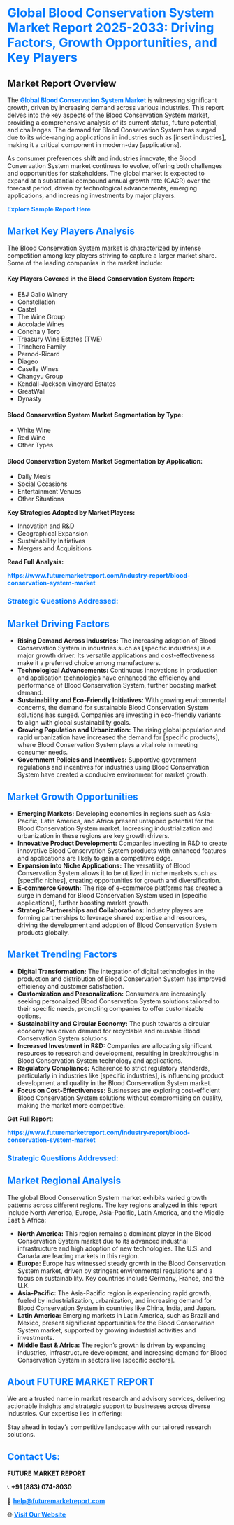 <h1 style="color: #007BFF;">Global Blood Conservation System Market Report 2025-2033: Driving Factors, Growth Opportunities, and Key Players</h1>

<section id="overview">
<h2>Market Report Overview</h2>
<p>The <a href="https://www.futuremarketreport.com/industry-report/blood-conservation-system-market" style="color: #007BFF; text-decoration: none;"><strong>Global Blood Conservation System Market</strong></a> is witnessing significant growth, driven by increasing demand across various industries. This report delves into the key aspects of the Blood Conservation System market, providing a comprehensive analysis of its current status, future potential, and challenges. The demand for Blood Conservation System has surged due to its wide-ranging applications in industries such as [insert industries], making it a critical component in modern-day [applications].</p>
<p>As consumer preferences shift and industries innovate, the Blood Conservation System market continues to evolve, offering both challenges and opportunities for stakeholders. The global market is expected to expand at a substantial compound annual growth rate (CAGR) over the forecast period, driven by technological advancements, emerging applications, and increasing investments by major players.</p>
</section>

<section id="overview">
<p><a href="https://www.futuremarketreport.com/request-sample/reportId=32067" style="color: #007BFF; text-decoration: none;"><strong>Explore Sample Report Here</strong></a></p>
</section>

<section id="key-players">
<h2 style="color: #007BFF;">Market Key Players Analysis</h2>
<p>The Blood Conservation System market is characterized by intense competition among key players striving to capture a larger market share. Some of the leading companies in the market include:</p>
<h4>Key Players Covered in the Blood Conservation System Report:</h4>
<ul><li>E&amp;J Gallo Winery</li><li>Constellation</li><li>Castel</li><li>The Wine Group</li><li>Accolade Wines</li><li>Concha y Toro</li><li>Treasury Wine Estates (TWE)</li><li>Trinchero Family</li><li>Pernod-Ricard</li><li>Diageo</li><li>Casella Wines</li><li>Changyu Group</li><li>Kendall-Jackson Vineyard Estates</li><li>GreatWall</li><li>Dynasty</li></ul>
<h4>Blood Conservation System Market Segmentation by Type:</h4>
<ul><li>White Wine</li><li>Red Wine</li><li>Other Types</li></ul>

<h4>Blood Conservation System Market Segmentation by Application:</h4>
<ul><li>Daily Meals</li><li>Social Occasions</li><li>Entertainment Venues</li><li>Other Situations</li></ul>
<p><strong>Key Strategies Adopted by Market Players:</strong></p>
<ul>
<li>Innovation and R&D</li>
<li>Geographical Expansion</li>
<li>Sustainability Initiatives</li>
<li>Mergers and Acquisitions</li>
</ul>
</section>

<section>
<p><strong>Read Full Analysis: </strong></p><a href="https://www.futuremarketreport.com/industry-report/blood-conservation-system-market" style="color: #007BFF; text-decoration: none;"><strong>https://www.futuremarketreport.com/industry-report/blood-conservation-system-market</strong></a>
<h3 style="color: #007BFF;">Strategic Questions Addressed:</h3>
</section>

<section id="driving-factors">
<h2 style="color: #007BFF;">Market Driving Factors</h2>
<ul>
<li><strong>Rising Demand Across Industries:</strong> The increasing adoption of Blood Conservation System in industries such as [specific industries] is a major growth driver. Its versatile applications and cost-effectiveness make it a preferred choice among manufacturers.</li>
<li><strong>Technological Advancements:</strong> Continuous innovations in production and application technologies have enhanced the efficiency and performance of Blood Conservation System, further boosting market demand.</li>
<li><strong>Sustainability and Eco-Friendly Initiatives:</strong> With growing environmental concerns, the demand for sustainable Blood Conservation System solutions has surged. Companies are investing in eco-friendly variants to align with global sustainability goals.</li>
<li><strong>Growing Population and Urbanization:</strong> The rising global population and rapid urbanization have increased the demand for [specific products], where Blood Conservation System plays a vital role in meeting consumer needs.</li>
<li><strong>Government Policies and Incentives:</strong> Supportive government regulations and incentives for industries using Blood Conservation System have created a conducive environment for market growth.</li>
</ul>
</section>

<section id="growth-opportunities">
<h2 style="color: #007BFF;">Market Growth Opportunities</h2>
<ul>
<li><strong>Emerging Markets:</strong> Developing economies in regions such as Asia-Pacific, Latin America, and Africa present untapped potential for the Blood Conservation System market. Increasing industrialization and urbanization in these regions are key growth drivers.</li>
<li><strong>Innovative Product Development:</strong> Companies investing in R&D to create innovative Blood Conservation System products with enhanced features and applications are likely to gain a competitive edge.</li>
<li><strong>Expansion into Niche Applications:</strong> The versatility of Blood Conservation System allows it to be utilized in niche markets such as [specific niches], creating opportunities for growth and diversification.</li>
<li><strong>E-commerce Growth:</strong> The rise of e-commerce platforms has created a surge in demand for Blood Conservation System used in [specific applications], further boosting market growth.</li>
<li><strong>Strategic Partnerships and Collaborations:</strong> Industry players are forming partnerships to leverage shared expertise and resources, driving the development and adoption of Blood Conservation System products globally.</li>
</ul>
</section>

<section id="trending-factors">
<h2 style="color: #007BFF;">Market Trending Factors</h2>
<ul>
<li><strong>Digital Transformation:</strong> The integration of digital technologies in the production and distribution of Blood Conservation System has improved efficiency and customer satisfaction.</li>
<li><strong>Customization and Personalization:</strong> Consumers are increasingly seeking personalized Blood Conservation System solutions tailored to their specific needs, prompting companies to offer customizable options.</li>
<li><strong>Sustainability and Circular Economy:</strong> The push towards a circular economy has driven demand for recyclable and reusable Blood Conservation System solutions.</li>
<li><strong>Increased Investment in R&D:</strong> Companies are allocating significant resources to research and development, resulting in breakthroughs in Blood Conservation System technology and applications.</li>
<li><strong>Regulatory Compliance:</strong> Adherence to strict regulatory standards, particularly in industries like [specific industries], is influencing product development and quality in the Blood Conservation System market.</li>
<li><strong>Focus on Cost-Effectiveness:</strong> Businesses are exploring cost-efficient Blood Conservation System solutions without compromising on quality, making the market more competitive.</li>
</ul>
</section>

<section>
<p><strong>Get Full Report: </strong></p><a href="https://www.futuremarketreport.com/industry-report/blood-conservation-system-market" style="color: #007BFF; text-decoration: none;"><strong>https://www.futuremarketreport.com/industry-report/blood-conservation-system-market</strong></a>
<h3 style="color: #007BFF;">Strategic Questions Addressed:</h3>
</section>


<section id="regional-analysis">
<h2 style="color: #007BFF;">Market Regional Analysis</h2>
<p>The global Blood Conservation System market exhibits varied growth patterns across different regions. The key regions analyzed in this report include North America, Europe, Asia-Pacific, Latin America, and the Middle East & Africa:</p>
<ul>
<li><strong>North America:</strong> This region remains a dominant player in the Blood Conservation System market due to its advanced industrial infrastructure and high adoption of new technologies. The U.S. and Canada are leading markets in this region.</li>
<li><strong>Europe:</strong> Europe has witnessed steady growth in the Blood Conservation System market, driven by stringent environmental regulations and a focus on sustainability. Key countries include Germany, France, and the U.K.</li>
<li><strong>Asia-Pacific:</strong> The Asia-Pacific region is experiencing rapid growth, fueled by industrialization, urbanization, and increasing demand for Blood Conservation System in countries like China, India, and Japan.</li>
<li><strong>Latin America:</strong> Emerging markets in Latin America, such as Brazil and Mexico, present significant opportunities for the Blood Conservation System market, supported by growing industrial activities and investments.</li>
<li><strong>Middle East & Africa:</strong> The region’s growth is driven by expanding industries, infrastructure development, and increasing demand for Blood Conservation System in sectors like [specific sectors].</li>
</ul>
</section>

<footer>
<h2 style="color: #007BFF;">About FUTURE MARKET REPORT</h2>
<p>We are a trusted name in market research and advisory services, delivering actionable insights and strategic support to businesses across diverse industries. Our expertise lies in offering:</p>

<p>Stay ahead in today’s competitive landscape with our tailored research solutions.</p>

<h2 style="color: #007BFF;">Contact Us:</h2>
<p><strong>FUTURE MARKET REPORT</strong></p>
<p>📞 <strong>+91 (883) 074-8030</strong></p>
<p>📧 <strong><a href="mailto:help@futuremarketreport.com" style="color: #007BFF;">help@futuremarketreport.com</a></strong></p>
<p>🌐 <strong><a href="https://www.futuremarketreport.com/" style="color: #007BFF;">Visit Our Website</a></strong></p>
</footer>